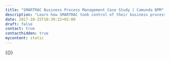 ```yaml
---
title: "SMARTRAC Business Process Management Case Study | Camunda BPM"
description: "Learn how SMARTRAC took control of their business process automation and improved efficiency in their organization with Camunda. Camunda is the leader for workflow automation based on Java and BPMN 2.0. "
date: 2017-10-25T10:39:22+02:00
draft: false
contact: true
contacthidden: true
mycontent: static
---
```

{{<case-study-single
company="SMARTRAC"
companydescription="<p>SMARTRAC is the world’s leading developer, manufacturer and supplier of RFID products and IoT solutions, providing both ready-made and customized offerings, suitable for a large number of applications. SMARTRAC makes products smart, and enables businesses to identify, authenticate, track and complement product offerings. Leveraging its global R&D, production and sales network, SMARTRAC combines physical products with its Internet of Things platform SMART COSMOS, empowering the ecosystem of connected things.</p><p>Backed by a portfolio of approximately 1000 patents and patent applications for technology, equipment, and production of contactless components and related processes, SMARTRAC has been able to set standards in several fields in the global RFID industry.</p>"
customerquote=""
teaser=""
usecase=""
videolink=""
logo="//images.ctfassets.net/vpidbgnakfvf/14MzDW28t2Mg6O6KqIKqOU/a6a89098e0d380047759f4dff85bbf38/smartrac.svg"
pdf=""
thumbnail="">}}